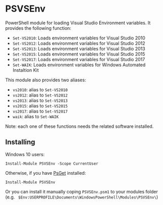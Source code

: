 # PSVSEnv

PowerShell module for loading Visual Studio Environment variables. It provides the following function:

* `Set-VS2010`: Loads environment variables for Visual Studio 2010
* `Set-VS2012`: Loads environment variables for Visual Studio 2012
* `Set-VS2013`: Loads environment variables for Visual Studio 2013
* `Set-VS2015`: Loads environment variables for Visual Studio 2015
* `Set-VS2017`: Loads environment variables for Visual Studio 2017
* `Set-WAIK`: Loads environment variables for Windows Automated Instaltion Kit

This module also provides two aliases:

* `vs2010`: alias to `Set-VS2010`
* `vs2012`: alias to `Set-VS2012`
* `vs2013`: alias to `Set-VS2013`
* `vs2015`: alias to `Set-VS2015`
* `vs2017`: alias to `Set-VS2017`
* `waik`: alias to `Set-WAIK`

Note: each one of these functions needs the related software installed.

## Installing

Windows 10 users:

    Install-Module PSVSEnv -Scope CurrentUser

Otherwise, if you have [PsGet](http://psget.net/) installed:


    Install-Module PSVSEnv
  
Or you can install it manually coping `PSVSEnv.psm1` to your modules folder (e.g. ` $Env:USERPROFILE\Documents\WindowsPowerShell\Modules\PSVSEnv\`)

